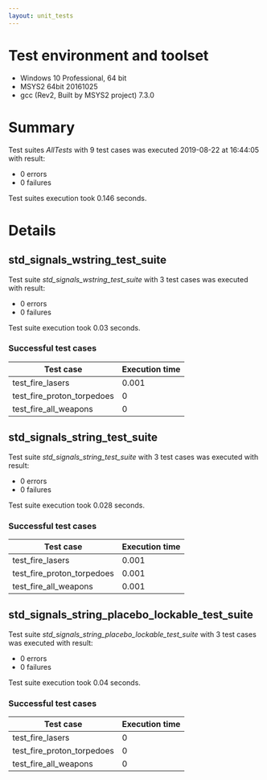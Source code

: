 ```yaml
---
layout: unit_tests
---
```


# Test environment and toolset 

* Windows 10 Professional, 64 bit
* MSYS2 64bit 20161025
* gcc (Rev2, Built by MSYS2 project) 7.3.0

# Summary

Test suites *AllTests* with 9 test cases was executed 2019-08-22 at 16:44:05 with result:

* 0 errors
* 0 failures

Test suites execution took 0.146 seconds.

# Details

## std_signals_wstring_test_suite

Test suite *std_signals_wstring_test_suite* with 3 test cases was executed with result:

* 0 errors
* 0 failures

Test suite execution took 0.03 seconds.

### Successful test cases

Test case|Execution time
-|-
test_fire_lasers | 0.001
test_fire_proton_torpedoes | 0
test_fire_all_weapons | 0

## std_signals_string_test_suite

Test suite *std_signals_string_test_suite* with 3 test cases was executed with result:

* 0 errors
* 0 failures

Test suite execution took 0.028 seconds.

### Successful test cases

Test case|Execution time
-|-
test_fire_lasers | 0.001
test_fire_proton_torpedoes | 0.001
test_fire_all_weapons | 0.001

## std_signals_string_placebo_lockable_test_suite

Test suite *std_signals_string_placebo_lockable_test_suite* with 3 test cases was executed with result:

* 0 errors
* 0 failures

Test suite execution took 0.04 seconds.

### Successful test cases

Test case|Execution time
-|-
test_fire_lasers | 0
test_fire_proton_torpedoes | 0
test_fire_all_weapons | 0
